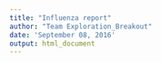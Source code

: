 ```yaml
---
title: "Influenza report"
author: "Team Exploration_Breakout"
date: 'September 08, 2016'
output: html_document
---
```














